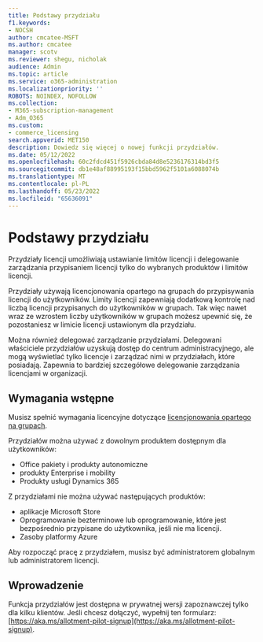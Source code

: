 ```yaml
---
title: Podstawy przydziału
f1.keywords:
- NOCSH
author: cmcatee-MSFT
ms.author: cmcatee
manager: scotv
ms.reviewer: shegu, nicholak
audience: Admin
ms.topic: article
ms.service: o365-administration
ms.localizationpriority: ''
ROBOTS: NOINDEX, NOFOLLOW
ms.collection:
- M365-subscription-management
- Adm_O365
ms.custom:
- commerce_licensing
search.appverid: MET150
description: Dowiedz się więcej o nowej funkcji przydziałów.
ms.date: 05/12/2022
ms.openlocfilehash: 60c2fdcd451f5926cbda84d8e5236176314bd3f5
ms.sourcegitcommit: db1e48af88995193f15bbd5962f5101a6088074b
ms.translationtype: MT
ms.contentlocale: pl-PL
ms.lasthandoff: 05/23/2022
ms.locfileid: "65636091"
---
```

# <a name="allotment-basics"></a>Podstawy przydziału

Przydziały licencji umożliwiają ustawianie limitów licencji i delegowanie zarządzania przypisaniem licencji tylko do wybranych produktów i limitów licencji.

Przydziały używają licencjonowania opartego na grupach do przypisywania licencji do użytkowników. Limity licencji zapewniają dodatkową kontrolę nad liczbą licencji przypisanych do użytkowników w grupach. Tak więc nawet wraz ze wzrostem liczby użytkowników w grupach możesz upewnić się, że pozostaniesz w limicie licencji ustawionym dla przydziału.

Można również delegować zarządzanie przydziałami. Delegowani właściciele przydziałów uzyskują dostęp do centrum administracyjnego, ale mogą wyświetlać tylko licencje i zarządzać nimi w przydziałach, które posiadają. Zapewnia to bardziej szczegółowe delegowanie zarządzania licencjami w organizacji.

## <a name="prerequisites"></a>Wymagania wstępne

Musisz spełnić wymagania licencyjne dotyczące [licencjonowania opartego na grupach](/azure/active-directory/fundamentals/active-directory-licensing-whatis-azure-portal#licensing-requirements).

Przydziałów można używać z dowolnym produktem dostępnym dla użytkowników:

- Office pakiety i produkty autonomiczne
- produkty Enterprise i mobility
- Produkty usługi Dynamics 365

Z przydziałami nie można używać następujących produktów:

- aplikacje Microsoft Store
- Oprogramowanie bezterminowe lub oprogramowanie, które jest bezpośrednio przypisane do użytkownika, jeśli nie ma licencji.
- Zasoby platformy Azure

Aby rozpocząć pracę z przydziałem, musisz być administratorem globalnym lub administratorem licencji.

## <a name="getting-started"></a>Wprowadzenie

Funkcja przydziałów jest dostępna w prywatnej wersji zapoznawczej tylko dla kilku klientów. Jeśli chcesz dołączyć, wypełnij ten formularz: [https://aka.ms/allotment-pilot-signup](https://aka.ms/allotment-pilot-signup).